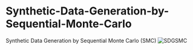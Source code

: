# Synthetic-Data-Generation-by-Sequential-Monte-Carlo
 Synthetic Data Generation by Sequential Monte Carlo (SMC)
![SDGSMC](https://github.com/SeyedMuhammadHosseinMousavi/Synthetic-Data-Generation-by-Sequential-Monte-Carlo/assets/11339420/6655718d-d798-4eb1-9121-3c60fcc1cee9)
